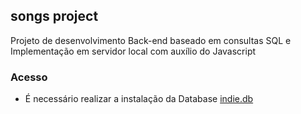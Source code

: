 ## songs project
Projeto de desenvolvimento Back-end baseado em consultas SQL e Implementação em servidor local com auxílio do Javascript

### Acesso
- É necessário realizar a instalação da Database [indie.db](indie.db)
